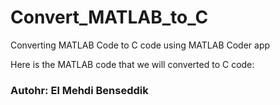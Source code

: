# Convert_MATLAB_to_C
Converting MATLAB Code to C code using MATLAB Coder app

Here is the MATLAB code that we will converted to C code:



### Autohr: El Mehdi Benseddik

